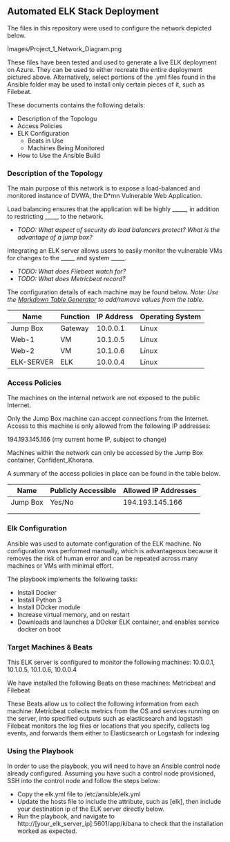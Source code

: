 ## Automated ELK Stack Deployment

The files in this repository were used to configure the network depicted below.

Images/Project_1_Network_Diagram.png

These files have been tested and used to generate a live ELK deployment on Azure. They can be used to either recreate the entire deployment pictured above. Alternatively, select portions of the .yml files found in the Ansible folder may be used to install only certain pieces of it, such as Filebeat.

These documents contains the following details:
- Description of the Topologu
- Access Policies
- ELK Configuration
  - Beats in Use
  - Machines Being Monitored
- How to Use the Ansible Build


### Description of the Topology

The main purpose of this network is to expose a load-balanced and monitored instance of DVWA, the D*mn Vulnerable Web Application.

Load balancing ensures that the application will be highly _____, in addition to restricting _____ to the network.
- _TODO: What aspect of security do load balancers protect? What is the advantage of a jump box?_

Integrating an ELK server allows users to easily monitor the vulnerable VMs for changes to the _____ and system _____.
- _TODO: What does Filebeat watch for?_
- _TODO: What does Metricbeat record?_

The configuration details of each machine may be found below.
_Note: Use the [Markdown Table Generator](http://www.tablesgenerator.com/markdown_tables) to add/remove values from the table_.

| Name     | Function | IP Address | Operating System |
|----------|----------|------------|------------------|
| Jump Box | Gateway  | 10.0.0.1   | Linux            |
| Web-1    | VM       | 10.1.0.5   | Linux            |
| Web-2    | VM       | 10.1.0.6   | Linux            |
|ELK-SERVER| ELK      | 10.0.0.4   | Linux            |

### Access Policies

The machines on the internal network are not exposed to the public Internet. 

Only the Jump Box machine can accept connections from the Internet. Access to this machine is only allowed from the following IP addresses:

194.193.145.166 (my current home IP, subject to change)

Machines within the network can only be accessed by the Jump Box container, Confident_Khorana.

A summary of the access policies in place can be found in the table below.

| Name     | Publicly Accessible | Allowed IP Addresses |
|----------|---------------------|----------------------|
| Jump Box | Yes/No              | 194.193.145.166      |
|          |                     |                      |
|          |                     |                      |

### Elk Configuration

Ansible was used to automate configuration of the ELK machine. No configuration was performed manually, which is advantageous because it removes the risk of human error and can be repeated across many machines or VMs with minimal effort.

The playbook implements the following tasks:
- Install Docker
- Install Python 3
- Install DOcker module
- Increase virtual memory, and on restart
- Downloads and launches a DOcker ELK container, and enables service docker on boot

### Target Machines & Beats
This ELK server is configured to monitor the following machines:
10.0.0.1, 10.1.0.5, 10.1.0.6, 10.0.0.4

We have installed the following Beats on these machines:
Metricbeat and Filebeat

These Beats allow us to collect the following information from each machine:
Metricbeat collects metrics from the OS and services running on the server, into specified outputs such as elasticsearch and logstash
Filebeat monitors the log files or locations that you specify, collects log events, and forwards them either to Elasticsearch or Logstash for indexing

### Using the Playbook
In order to use the playbook, you will need to have an Ansible control node already configured. Assuming you have such a control node provisioned, SSH into the control node and follow the steps below:
- Copy the elk.yml file to /etc/ansible/elk.yml
- Update the hosts file to include the attribute, such as [elk], then include your destination ip of the ELK server directly below.
- Run the playbook, and navigate to http://[your_elk_server_ip]:5601/app/kibana to check that the installation worked as expected.
